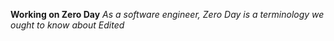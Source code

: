 **Working on Zero Day**
*As a software engineer, Zero Day is a terminology we ought to know about*
*Edited*
